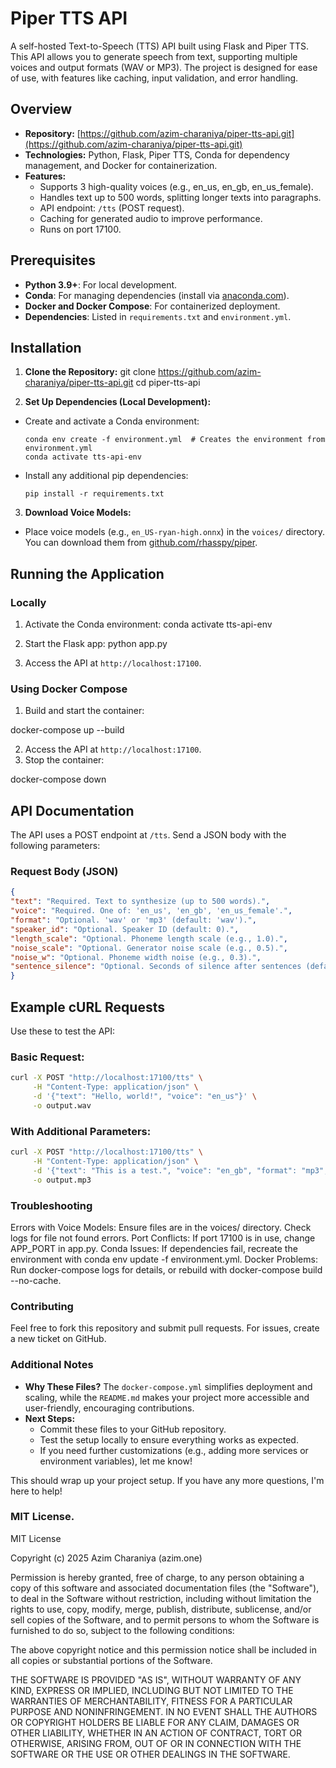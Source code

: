 # Piper TTS API

A self-hosted Text-to-Speech (TTS) API built using Flask and Piper TTS. This API allows you to generate speech from text, supporting multiple voices and output formats (WAV or MP3). The project is designed for ease of use, with features like caching, input validation, and error handling.

## Overview
- **Repository:** [https://github.com/azim-charaniya/piper-tts-api.git](https://github.com/azim-charaniya/piper-tts-api.git)
- **Technologies:** Python, Flask, Piper TTS, Conda for dependency management, and Docker for containerization.
- **Features:**
    - Supports 3 high-quality voices (e.g., en_us, en_gb, en_us_female).
    - Handles text up to 500 words, splitting longer texts into paragraphs.
    - API endpoint: `/tts` (POST request).
    - Caching for generated audio to improve performance.
    - Runs on port 17100.

## Prerequisites
- **Python 3.9+**: For local development.
- **Conda**: For managing dependencies (install via [anaconda.com](https://www.anaconda.com/products/individual)).
- **Docker and Docker Compose**: For containerized deployment.
- **Dependencies**: Listed in `requirements.txt` and `environment.yml`.

## Installation
1. **Clone the Repository:**
   git clone https://github.com/azim-charaniya/piper-tts-api.git
   cd piper-tts-api

2. **Set Up Dependencies (Local Development):**
- Create and activate a Conda environment:
  ```
  conda env create -f environment.yml  # Creates the environment from environment.yml
  conda activate tts-api-env
  ```
- Install any additional pip dependencies:
  ```
  pip install -r requirements.txt
  ```

3. **Download Voice Models:**
- Place voice models (e.g., `en_US-ryan-high.onnx`) in the `voices/` directory. You can download them from [github.com/rhasspy/piper](https://github.com/rhasspy/piper).

## Running the Application
### Locally
1. Activate the Conda environment:
   conda activate tts-api-env
2. Start the Flask app:
   python app.py

3. Access the API at `http://localhost:17100`.

### Using Docker Compose
1. Build and start the container:


docker-compose up --build

2. Access the API at `http://localhost:17100`.
3. Stop the container:


docker-compose down


## API Documentation
The API uses a POST endpoint at `/tts`. Send a JSON body with the following parameters:

### Request Body (JSON)
```json
{
"text": "Required. Text to synthesize (up to 500 words).",
"voice": "Required. One of: 'en_us', 'en_gb', 'en_us_female'.",
"format": "Optional. 'wav' or 'mp3' (default: 'wav').",
"speaker_id": "Optional. Speaker ID (default: 0).",
"length_scale": "Optional. Phoneme length scale (e.g., 1.0).",
"noise_scale": "Optional. Generator noise scale (e.g., 0.5).",
"noise_w": "Optional. Phoneme width noise (e.g., 0.3).",
"sentence_silence": "Optional. Seconds of silence after sentences (default: 0.0)."
}
```

## Example cURL Requests

Use these to test the API:


### Basic Request:

```bash
curl -X POST "http://localhost:17100/tts" \
     -H "Content-Type: application/json" \
     -d '{"text": "Hello, world!", "voice": "en_us"}' \
     -o output.wav
```

### With Additional Parameters:

```bash
curl -X POST "http://localhost:17100/tts" \
     -H "Content-Type: application/json" \
     -d '{"text": "This is a test.", "voice": "en_gb", "format": "mp3", "speaker_id": 1}' \
     -o output.mp3
```

### Troubleshooting

Errors with Voice Models: Ensure files are in the voices/ directory. Check logs for file not found errors.
Port Conflicts: If port 17100 is in use, change APP_PORT in app.py.
Conda Issues: If dependencies fail, recreate the environment with conda env update -f environment.yml.
Docker Problems: Run docker-compose logs for details, or rebuild with docker-compose build --no-cache.

### Contributing

Feel free to fork this repository and submit pull requests. For issues, create a new ticket on GitHub.


### Additional Notes
- **Why These Files?** The `docker-compose.yml` simplifies deployment and scaling, while the `README.md` makes your project more accessible and user-friendly, encouraging contributions.
- **Next Steps:**
    - Commit these files to your GitHub repository.
    - Test the setup locally to ensure everything works as expected.
    - If you need further customizations (e.g., adding more services or environment variables), let me know!

This should wrap up your project setup. If you have any more questions, I'm here to help!

### MIT License.

MIT License

Copyright (c) 2025 Azim Charaniya (azim.one)

Permission is hereby granted, free of charge, to any person obtaining a copy
of this software and associated documentation files (the "Software"), to deal
in the Software without restriction, including without limitation the rights
to use, copy, modify, merge, publish, distribute, sublicense, and/or sell
copies of the Software, and to permit persons to whom the Software is
furnished to do so, subject to the following conditions:

The above copyright notice and this permission notice shall be included in all
copies or substantial portions of the Software.

THE SOFTWARE IS PROVIDED "AS IS", WITHOUT WARRANTY OF ANY KIND, EXPRESS OR
IMPLIED, INCLUDING BUT NOT LIMITED TO THE WARRANTIES OF MERCHANTABILITY,
FITNESS FOR A PARTICULAR PURPOSE AND NONINFRINGEMENT. IN NO EVENT SHALL THE
AUTHORS OR COPYRIGHT HOLDERS BE LIABLE FOR ANY CLAIM, DAMAGES OR OTHER
LIABILITY, WHETHER IN AN ACTION OF CONTRACT, TORT OR OTHERWISE, ARISING FROM,
OUT OF OR IN CONNECTION WITH THE SOFTWARE OR THE USE OR OTHER DEALINGS IN THE
SOFTWARE.